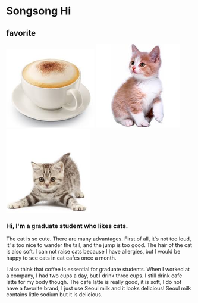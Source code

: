 # Songsong Hi
## favorite
![Alt text](/imgs/images.jpg "caffe latte")
![Alt text](/imgs/kitten.jpg "kitten")
![Alt text](/imgs/kitten2.jpg "kitten2")
### Hi, I'm a graduate student who likes cats.
The cat is so cute.
There are many advantages.
First of all, it's not too loud, 
it' s too nice to wander the tail, and the jump is too good.
The hair of the cat is also soft.
I can not raise cats because I have allergies, 
but I would be happy to see cats in cat cafes once a month.

I also think that coffee is essential for graduate students.
When I worked at a company, I had two cups a day, but I drink three cups. 
I still drink cafe latte for my body though. 
The cafe latte is really good, it is soft, I do not have a favorite brand, 
I just use Seoul milk and it looks delicious! 
Seoul milk contains little sodium but it is delicious.




